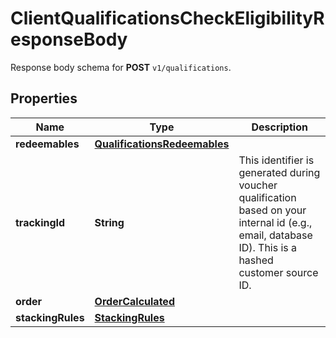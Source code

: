 

# ClientQualificationsCheckEligibilityResponseBody

Response body schema for **POST** `v1/qualifications`.

## Properties

| Name | Type | Description |
|------------ | ------------- | ------------- |
|**redeemables** | [**QualificationsRedeemables**](QualificationsRedeemables.md) |  |
|**trackingId** | **String** | This identifier is generated during voucher qualification based on your internal id (e.g., email, database ID). This is a hashed customer source ID. |
|**order** | [**OrderCalculated**](OrderCalculated.md) |  |
|**stackingRules** | [**StackingRules**](StackingRules.md) |  |



